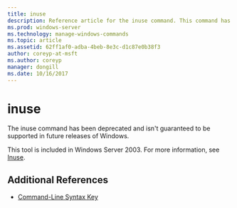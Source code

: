 ```yaml
---
title: inuse
description: Reference article for the inuse command. This command has been deprecated and isn't guaranteed to be supported in future releases of Windows.
ms.prod: windows-server
ms.technology: manage-windows-commands
ms.topic: article
ms.assetid: 62ff1af0-adba-4beb-8e3c-d1c87e0b38f3
author: coreyp-at-msft
ms.author: coreyp
manager: dongill
ms.date: 10/16/2017
---
```


# inuse

The inuse command has been deprecated and isn't guaranteed to be supported in future releases of Windows.

This tool is included in Windows Server 2003. For more information, see [Inuse](/previous-versions/orphan-topics/ws.10/dd996699(v=ws.10)).

## Additional References

- [Command-Line Syntax Key](command-line-syntax-key.md)
